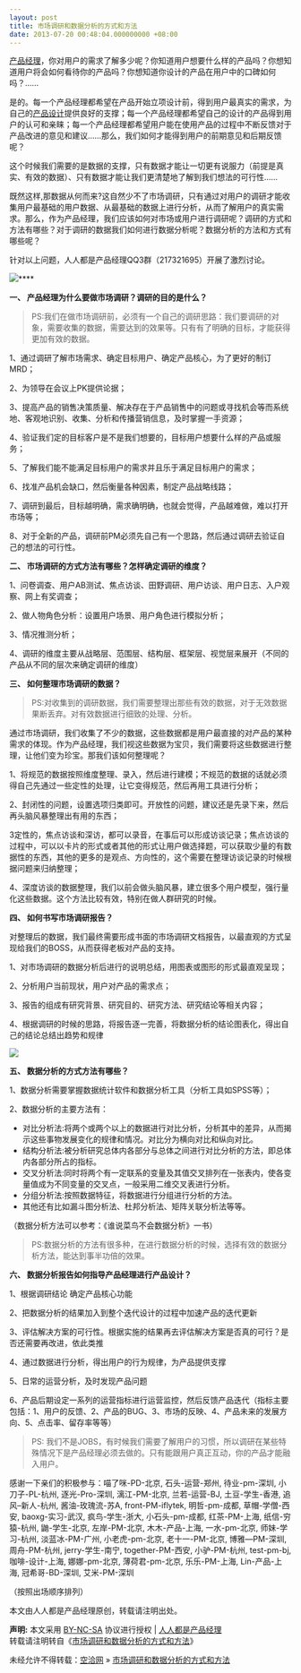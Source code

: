 ```yaml
---
layout: post
title: 市场调研和数据分析的方式和方法
date: 2013-07-20 00:48:04.000000000 +08:00
---
```


<span class="wp_keywordlink_affiliate">[产品经理](http://www.woshipm.com/tag/%E4%BA%A7%E5%93%81%E7%BB%8F%E7%90%86 "产品经理")</span>，你对用户的需求了解多少呢？你知道用户想要什么样的产品吗？你想知道用户将会如何看待你的产品吗？你想知道你设计的产品在用户中的口碑如何吗？……

是的。每一个产品经理都希望在产品开始立项设计前，得到用户最真实的需求，为自己的<span class="wp_keywordlink_affiliate">[产品设计](http://www.woshipm.com/tag/%E4%BA%A7%E5%93%81%E8%AE%BE%E8%AE%A1 "产品设计")</span>提供良好的支撑；每一个产品经理都希望自己的设计的产品得到用户的认可和亲睐；每一个产品经理都希望用户能在使用产品的过程中不断反馈对于产品改进的意见和建议……那么，我们如何才能得到用户的前期意见和后期反馈呢？

这个时候我们需要的是数据的支撑，只有数据才能让一切更有说服力（前提是真实、有效的数据）、只有数据才能让我们更清楚地了解到我们想法的可行性……

既然这样,那数据从何而来?这自然少不了市场调研，只有通过对用户的调研才能收集用户最基础的用户数据、从最基础的数据上进行分析，从而了解用户的真实需求。那么，作为产品经理，我们应该如何对市场或用户进行调研呢？调研的方式和方法有哪些？对于调研的数据我们如何进行数据分析呢？数据分析的方法和方式有哪些呢？

针对以上问题，人人都是产品经理QQ3群（217321695）开展了激烈讨论。

![](http://www.woshipm.com/wp-content/uploads/2013/07/a0f90e2c4d3bae29404cc4e81bd45037.jpg)****

**一、 产品经理为什么要做市场调研？调研的目的是什么？**

> PS:我们在做市场调研前，必须有一个自己的调研思路：我们要调研的对象，需要收集的数据，需要达到的效果等。只有有了明确的目标，才能获得更加有效的数据。

1、通过调研了解市场需求、确定目标用户、确定产品核心，为了更好的制订MRD；

2、为领导在会议上PK提供论据；

3、提高产品的销售决策质量、解决存在于产品销售中的问题或寻找机会等而系统地、客观地识别、收集、分析和传播营销信息，及时掌握一手资源；

4、验证我们定的目标客户是不是我们想要的，目标用户想要什么样的产品或服务；

5、了解我们能不能满足目标用户的需求并且乐于满足目标用户的需求；

6、找准产品机会缺口，然后衡量各种因素，制定产品战略线路；

7、调研到最后，目标越明确，需求确明确，也就会觉得，产品越难做，难以打开市场等；

8、对于全新的产品，调研前PM必须先自己有一个思路，然后通过调研去验证自己的想法的可行性。

**二、 市场调研的方式方法有哪些？怎样确定调研的维度？**

1、问卷调查、用户AB测试、焦点访谈、田野调研、用户访谈、用户日志、入户观察、网上有奖调查；

2、做人物角色分析：设置用户场景、用户角色进行模拟分析；

3、情况推测分析；

4、调研的维度主要从战略层、范围层、结构层、框架层、视觉层来展开（不同的产品从不同的层次来确定调研的维度）

**三、 如何整理市场调研的数据？**

> PS:对收集到的调研数据，我们需要整理出那些有效的数据，对于无效数据果断丢弃。对有效数据进行细致的处理、分析。

通过市场调研，我们收集了不少的数据，这些数据都是用户最直接的对产品的某种需求的体现。作为产品经理，我们视这些数据为宝贝，我们需要将这些数据进行整理，让他们变为珍宝。那我们该如何整理呢？

1、将规范的数据按照维度整理、录入，然后进行建模；不规范的数据的话就必须得自己先通过一些定性的处理，让它变得规范，然后再用工具进行分析；

2、封闭性的问题，设置选项归类即可。开放性的问题，建议还是先录下来，然后再头脑风暴整理出有用的东西；

3定性的，焦点访谈和深访，都可以录音，在事后可以形成访谈记录；焦点访谈的过程中，可以以卡片的形式或者其他的形式让用户做选择题，可以获取少量的有数据性的东西，其他的更多的是观点、方向性的，这个需要在整理访谈记录的时候根据问题来归纳整理；

4、深度访谈的数据整理，我们以前会做头脑风暴，建立很多个用户模型，强行量化这些数据。这个方法比较有效，特别在做人群研究的时候。

**四、 如何书写市场调研报告？**

对整理后的数据，我们最终需要形成书面的市场调研文档报告，以最直观的方式呈现给我们的BOSS，从而获得老板对产品的支持。

1、对市场调研的数据分析后进行的说明总结，用图表或图形的形式最直观呈现；

2、分析用户当前现状，用户对产品的需求点；

3、报告的组成有研究背景、研究目的、研究方法、研究结论等相关内容；

4、根据调研的时候的思路，将报告逐一完善，将数据分析的结论图表化，得出自己的结论总结出趋势和规律

[![](http://www.woshipm.com/wp-content/uploads/2013/07/26.jpg)](http://www.woshipm.com/wp-content/uploads/2013/07/26.jpg)

**五、 数据分析的方式方法有哪些？**

1、数据分析需要掌握数据统计软件和数据分析工具（分析工具如SPSS等）；

2、数据分析的主要方法有：

- 对比分析法:将两个或两个以上的数据进行对比分析，分析其中的差异，从而揭示这些事物发展变化的规律和情况。对比分为横向对比和纵向对比。
- 结构分析法:被分析研究总体内各部分与总体之间进行对比分析的方法，即总体内各部分所占的指标。
- 交叉分析法:同时将两个有一定联系的变量及其值交叉排列在一张表内，使各变量值成为不同变量的交叉点，一般采用二维交叉表进行分析。
- 分组分析法:按照数据特征，将数据进行分组进行分析的方法。
- 其他还有比如漏斗图分析法、杜邦分析法、矩阵关联分析法等等。

（数据分析方法可以参考：《谁说菜鸟不会数据分析》一书）

> PS:数据分析的方法有很多种，在进行数据分析的时候，选择有效的数据分析方法，能达到事半功倍的效果。

**六、 数据分析报告如何指导产品经理进行产品设计？**

1、根据调研结论 确定产品核心功能

2、把数据分析的结果加入到整个迭代设计的过程中加速产品的迭代更新

3、评估解决方案的可行性。根据实施的结果再去评估解决方案是否真的可行？是否还需要再改进，依此类推

4、通过数据进行分析，得出用户的行为规律，为产品提供支撑

5、日常的运营分析，及时发现产品问题

6、产品后期设定一系列的运营指标进行运营监控，然后反馈产品迭代（指标主要包括：1、用户的反馈、2、产品的BUG、3、市场的反映、4、产品未来的发展方向、5、点击率、留存率等等）

> PS: 我们不是JOBS，有时候我们需要了解用户的习惯，所以调研在某些特殊情况下是产品经理必须去做的。只有能跟用户真正互动，你的产品才能融入用户。

感谢一下亲们的积极参与：喵了咪-PD-北京, 石头-运营-郑州, 待业-pm-深圳, 小刀子-PL-杭州, 逐光-Pro-深圳, 漓江-PM-北京, 兰若-运营-BJ, 土豆-学生-香港, 追风–新人-杭州, 酱油-玫瑰流-苏A, front-PM-iflytek, 明哲-pm-成都, 草帽-学僧-西安, baoxg-实习-武汉, 疯鸟-学生-浙大, 小石头-pm-成都, 红茶-PM-上海, 纸信-穷猿-杭州, 鼬-学生-北京, 左岸-PM-北京, 木木-产品-上海, 一水-pm-北京, 师妹-学习-杭州, 淡蓝冰-PM-广州, 小老虎-pm-北京, 老十一-PM-北京, 博雅—PM-深圳, 周舟-PM-杭州, jerry-学生-南宁, together-PM-西安, 小驴-PM-杭州, test-pm-bj, 咖啡-设计-上海, 娜娜-pm-北京, 薄荷君-pm-北京, 乐乐-PM-上海, Lin-产品-上海, 冠希哥-BD-深圳, 艾米-PM-深圳

（按照出场顺序排列）

本文由人人都是产品经理原创，转载请注明出处。

<span style="font-weight:bold">声明:</span> 本文采用 [BY-NC-SA](http://creativecommons.org/licenses/by-nc-sa/3.0/ "署名-非商业性使用-相同方式共享") 协议进行授权 | [人人都是产品经理](http://www.woshipm.com/)  
转载请注明转自《[市场调研和数据分析的方式和方法](http://www.woshipm.com/discuss/35258.html "市场调研和数据分析的方式和方法")》

未经允许不得转载：[空洽网](http://kongqia.com) » [市场调研和数据分析的方式和方法](http://kongqia.com/15613.html)


